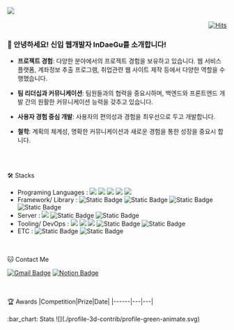 <img src="https://capsule-render.vercel.app/api?type=waving&color=auto&height=200&section=header&text=Welcome%20to%20Indaegu's%20Github!&fontSize=50" />

<div align="right">

[![Hits](https://hits.seeyoufarm.com/api/count/incr/badge.svg?url=https%3A%2F%2Fgithub.com%2Findaegu%2Fhit-counter&count_bg=%2379C83D&title_bg=%23555555&icon=postwoman.svg&icon_color=%23E7E7E7&title=%EB%B0%A9%EB%AC%B8%EA%B0%9D%EC%88%98+%3A+&edge_flat=true)](https://hits.seeyoufarm.com)

</div>


### 👋 안녕하세요! 신입 웹개발자 InDaeGu를 소개합니다!

- **프로젝트 경험**: 다양한 분야에서의 프로젝트 경험을 보유하고 있습니다. 웹 서비스 플랫폼, 계좌정보 추출 프로그램, 취업관련 웹 사이트 제작 등에서 다양한 역할을 수행했습니다.

- **팀 리더십과 커뮤니케이션**: 팀원들과의 협력을 중요시하며, 백엔드와 프론트엔드 개발 간의 원활한 커뮤니케이션 능력을 갖추고 있습니다.

- **사용자 경험 중심 개발**: 사용자의 편의성과 경험을 최우선으로 두고 개발합니다.

- **철학**: 계획의 체계성, 명확한 커뮤니케이션과 새로운 경험을 통한 성장을 중요시 합니다.
  
<br>
<br>

🛠️ Stacks
- Programing Languages : <img src="https://img.shields.io/badge/Java-007396?style=flat-square&logo=Java&logoColor=white"/> <img src="https://img.shields.io/badge/JavaScript-F7DF1E?style=flat-square&logo=JavaScript&logoColor=white"/> <img src="https://img.shields.io/badge/Python-3766AB?style=flat-square&logo=Python&logoColor=white"/>  <img src="https://img.shields.io/badge/C-A8B9CC?style=flat-square&logo=C&logoColor=white"/> <img src="https://img.shields.io/badge/C++-00599C?style=flat-square&logo=C++&logoColor=white"/>
- Framework/ Library : <img alt="Static Badge" src="https://img.shields.io/badge/Node.js-339933?style=flat-square&logo=Node.js&logoColor=white"> <img alt="Static Badge" src="https://img.shields.io/badge/Express-000000?style=flat-square&logo=Express&logoColor=white"> <img alt="Static Badge" src="https://img.shields.io/badge/React-61DAFB?style=flat-square&logo=React&logoColor=white"> <img alt="Static Badge" src="https://img.shields.io/badge/SpringBoot-6DB33F?style=flat-square&logo=SpringBoot&logoColor=white">
- Server :  <img src="https://img.shields.io/badge/MySQL-4479A1?style=flat-square&logo=MySQL&logoColor=white"/> <img alt="Static Badge" src="https://img.shields.io/badge/amazonEC2-FF9900?style=flat-square&logo=amazonEC2&logoColor=white"> <img alt="Static Badge" src="https://img.shields.io/badge/amazonRDS-527FFF?style=flat-square&logo=amazonRDS&logoColor=white">
- Tooling/ DevOps : <img src="https://img.shields.io/badge/Visual Studio Code-007ACC?style=flat-square&logo=Visual Studio Code&logoColor=white"/> <img src="https://img.shields.io/badge/IntelliJ IDEA-000000?style=flat-square&logo=IntelliJ IDEA&logoColor=white"/> <img src="https://img.shields.io/badge/GitHub-181717?style=flat-square&logo=GitHub&logoColor=white"/> <img alt="Static Badge" src="https://img.shields.io/badge/GitLab-FC6D26?style=flat-square&logo=GitLab&logoColor=white"> <img alt="Static Badge" src="https://img.shields.io/badge/Figma-F24E1E?style=flat-square&logo=Figma&logoColor=white">
- ETC : <img alt="Static Badge" src="https://img.shields.io/badge/Notion-000000?style=flat-square&logo=Notion&logoColor=white"> <img alt="Static Badge" src="https://img.shields.io/badge/Slack-4A154B?style=flat-square&logo=Slack&logoColor=white">

<br>
<br>
🐱 Contact Me

[![Gmail Badge](https://img.shields.io/badge/Gmail-D14836?style=flat&logo=Gmail&logoColor=white)](mailto:hys1693359@gmail.com)
  [![Notion Badge](https://img.shields.io/badge/Notion-000000?style=flat-square&logo=Notion&logoColor=white&link=https://www.notion.so/8ed22f6697d1445d8b01c7b0d450273d)](https://www.notion.so/8ed22f6697d1445d8b01c7b0d450273d)
  
<br>
<br>
🏆 Awards
|Competition|Prize|Date|
|------|---|---|

<br>
<br>
:bar_chart: Stats
![](./profile-3d-contrib/profile-green-animate.svg)


